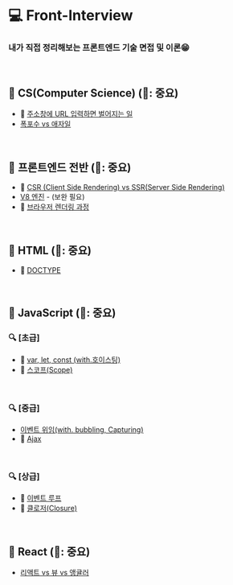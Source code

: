 # 💻 Front-Interview
### 내가 직접 정리해보는 프론트엔드 기술 면접 및 이론😁

<br />

## 🔖 CS(Computer Science) (🌟: 중요)
* 🌟 [주소창에 URL 입력하면 벌어지는 일](https://github.com/ssi02014/Front-Interview/blob/master/Note/CS/enter-url-process.md)
* [폭포수 vs 애자일](https://github.com/ssi02014/Front-Interview/blob/master/Note/CS/waterfall-Agile.md)

<br />

## 🔖 프론트엔드 전반 (🌟: 중요)
* 🌟 [CSR (Client Side Rendering) vs SSR(Server Side Rendering)](https://github.com/ssi02014/Front-Interview/blob/master/Note/Frontend-Overall/csr-ssr.md)
* [V8 엔진](https://github.com/ssi02014/Front-Interview/blob/master/Note/Frontend-Overall/V8.md) - (보완 필요)
* 🌟 [브라우저 렌더링 과정](https://github.com/ssi02014/Front-Interview/blob/master/Note/Frontend-Overall/browser-rendering-process.md)

<br />

## 🔖 HTML (🌟: 중요)
* 🌟 [DOCTYPE](https://github.com/ssi02014/Front-Interview/blob/master/Note/HTML/doctype.md)

<br />

## 🔖 JavaScript (🌟: 중요)
### 🔍 [초급] 
* 🌟 [var, let, const (with.호이스팅)](http://github.com/ssi02014/Front-Interview/blob/master/Note/JavaScript/var-let-const.md)
* 🌟 [스코프(Scope)](https://github.com/ssi02014/Front-Interview/blob/master/Note/JavaScript/scope.md)

<br />

### 🔍 [중급]
* [이벤트 위임(with. bubbling, Capturing)](https://github.com/ssi02014/Front-Interview/blob/master/Note/JavaScript/event-delegation.md)
* 🌟 [Ajax](https://github.com/ssi02014/Front-Interview/blob/master/Note/JavaScript/ajax.md)

<br />

### 🔍 [상급]
* 🌟 [이벤트 루프](https://github.com/ssi02014/sFront-Interview/blob/master/Note/JavaScript/event-loop.md)
* 🌟 [클로저(Closure)](https://github.com/ssi02014/Front-Interview/blob/master/Note/JavaScript/closure.md)

<br />

## 🔖 React (🌟: 중요)
* [리액트 vs 뷰 vs 앵귤러](https://github.com/ssi02014/Front-Interview/blob/master/Note/React/react-vue-angular.md)

<br />